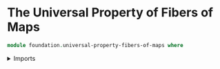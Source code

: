 # The Universal Property of Fibers of Maps

```agda
module foundation.universal-property-fibers-of-maps where
```

<details><summary>Imports</summary>

```agda
open import foundation.cones-over-cospans
open import foundation.contractible-types
open import foundation.dependent-pair-types
open import foundation.equivalences
open import foundation.type-arithmetic-dependent-pair-types
open import foundation.type-arithmetic-unit-type
open import foundation.unit-type
open import foundation.universe-levels

open import foundation-core.constant-maps
open import foundation-core.fibers-of-maps
open import foundation-core.function-types
open import foundation-core.functoriality-dependent-pair-types
open import foundation-core.homotopies
open import foundation-core.identity-types
open import foundation-core.pullbacks
open import foundation-core.universal-property-pullbacks
```

## Idea

A map `f : A → B` induces a type family `fiber f : B → UU`. By
precomposing with `f`, we have another type family `(fiber f) ∘ f : A → UU`.
This latter type family always has a section given by
`λ a → (a , refl) : (a : A) → fiber f (f a)`.

We can uniquely characterize the family of fibers `fiber f : B → UU` as
the initial type family equipped with such a section. Explicitly,
`fiber f : B → UU` is initial amoung type families `P : B → UU` equipped
with sections `(a : A) → P (f a)`. This can be packaged into an equivalence
between fiberwise maps from `fiber f` to `P` and sections of `B ∘ f`:

```text
((b : B) → fiber f b → P b) ≃ ((a : A) → P (f a))
```

This universal property is especially useful when `A` itself enjoys a mapping
out universal property. This lets us characterize the sections
`(a : A) → B (f a)`. And, in the case that `f` was defined using the mapping out
property of `A`, we may obtain an even nicer characterization.

For example, if we take `A` to be `unit` and the map `f : unit → B` to be
defined by a point `b₀ : B` and the universal property of `unit`,
we have

```text
((b : B) → fiber f b → P b) ≃ ((t : unit) → P (f t)) ≃ ((t : unit) → P b₀) ≃ P b₀
```

which essentialy tells us `fiber f : B → UU` has the same universal property as
`Id b₀ : B → UU`. 

## Definition

```agda
module _
  {l1 l2 l3 : Level} {A : UU l1} {B : UU l2} (f : A → B) (F : B → UU l3)
  (δ : (a : A) → F (f a))
  where

  ev-fiber :
    {l4 : Level} (P : B → UU l4) → ((b : B) → F b → P b) →
    (a : A) → P (f a)
  ev-fiber P h a = h (f a) (δ a)

  universal-property-fiber :
    (l4 : Level) → UU (l1 ⊔ l2 ⊔ l3 ⊔ lsuc l4)
  universal-property-fiber l4 = (P : B → UU l4) → is-equiv (ev-fiber P)
```

## Properties

### Fibers are uniquely unique

```agda
module _
  {l1 l2 l3 l4 : Level} {A : UU l1} {B : UU l2} (f : A → B) (F : B → UU l3)
  (δ : (a : A) → F (f a)) (F' : B → UU l4) (δ' : (a : A) → F' (f a))
  where

  unique-fiber :
    ({l : Level} → universal-property-fiber f F δ l) →
    ({l : Level} → universal-property-fiber f F' δ' l)  → (b : B) → F b ≃ F' b
  pr1 (unique-fiber u u' b) = (map-inv-is-equiv (u F')) δ' b
  pr2 (unique-fiber u u' b) =
    is-equiv-is-invertible
      ( map-inv-is-equiv (u' F) δ b)
      ( λ x → {!!})
      ( {!!})

```
